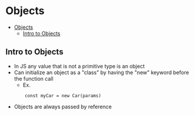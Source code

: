 # Objects

<!-- TOC -->

- [Objects](#objects)
    - [Intro to Objects](#intro-to-objects)

<!-- /TOC -->

## Intro to Objects

* In JS any value that is not a primitive type is an object
* Can initialize an object as a "class" by having the "new" keyword before the function call
    * Ex.
    ```
        const myCar = new Car(params)
    ```
* Objects are always passed by reference